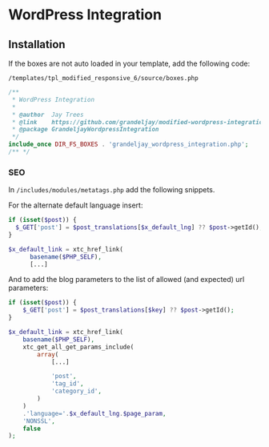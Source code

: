 # WordPress Integration

## Installation

If the boxes are not auto loaded in your template, add the following code:

`/templates/tpl_modified_responsive_6/source/boxes.php`

```php
/**
 * WordPress Integration
 *
 * @author  Jay Trees
 * @link    https://github.com/grandeljay/modified-wordpress-integration
 * @package GrandeljayWordpressIntegration
 */
include_once DIR_FS_BOXES . 'grandeljay_wordpress_integration.php';
/** */
```

### SEO

In `/includes/modules/metatags.php` add the following snippets.

For the alternate default language insert:

```php
if (isset($post)) {
  $_GET['post'] = $post_translations[$x_default_lng] ?? $post->getId();
}

$x_default_link = xtc_href_link(
      basename($PHP_SELF),
      [...]
```

And to add the blog parameters to the list of allowed (and expected) url
parameters:

```php
if (isset($post)) {
    $_GET['post'] = $post_translations[$key] ?? $post->getId();
}

$x_default_link = xtc_href_link(
    basename($PHP_SELF),
    xtc_get_all_get_params_include(
        array(
            [...]

            'post',
            'tag_id',
            'category_id',
        )
    )
    .'language='.$x_default_lng.$page_param,
    'NONSSL',
    false
);
```
